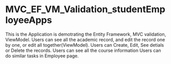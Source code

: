# MVC_EF_VM_Validation_studentEmployeeApps
This is the Application is demotrating the Entity Framework, MVC validation, ViewModel.
Users can see all the academic record, and edit the record one by one, or edit all together(ViewModel).
Users can Create, Edit, See detials or Delete the records. 
Users can see all the course information
Users can do similar tasks in Employee page. 

